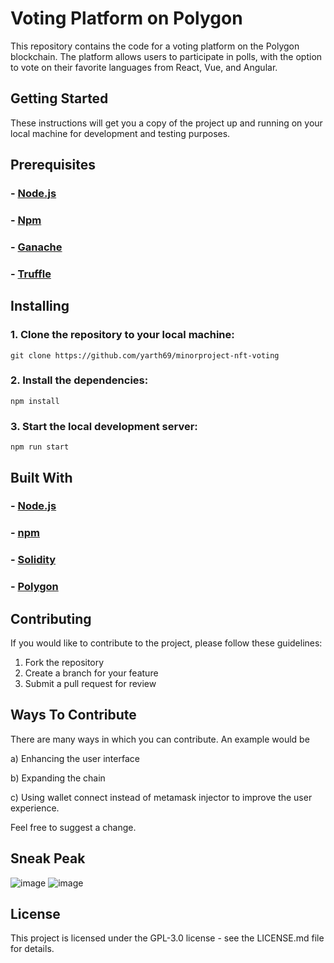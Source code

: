 # Voting Platform on Polygon

This repository contains the code for a voting platform on the Polygon blockchain. The platform allows users to participate in polls, with the option to vote on their favorite languages from React, Vue, and Angular.

## Getting Started

These instructions will get you a copy of the project up and running on your local machine for development and testing purposes.

## Prerequisites

### - [Node.js](https://nodejs.org/)
### - [Npm](https://www.npmjs.com/)
### - [Ganache](https://trufflesuite.com/ganache/)
### - [Truffle](https://trufflesuite.com/)

## Installing

### 1. Clone the repository to your local machine:
```
git clone https://github.com/yarth69/minorproject-nft-voting
```

### 2. Install the dependencies:
```
npm install
```

### 3. Start the local development server:
```
npm run start
```

## Built With

### - [Node.js](https://nodejs.org/)
### - [npm](https://www.npmjs.com/)
### - [Solidity](https://docs.soliditylang.org/en/v0.8.17/)
### - [Polygon](https://www.polygon.technology/)

## Contributing

If you would like to contribute to the project, please follow these guidelines:

1. Fork the repository
2. Create a branch for your feature
3. Submit a pull request for review

## Ways To Contribute 

There are many ways in which you can contribute. An example would be

a) Enhancing the user interface 

b) Expanding the chain 

c) Using wallet connect instead of metamask injector to improve the user experience.

Feel free to suggest a change.

## Sneak Peak

![image](https://user-images.githubusercontent.com/28181759/207406865-52075cfb-d45c-4237-a29e-46116df1e865.png)
![image](https://user-images.githubusercontent.com/28181759/207407948-ade69f33-8297-4846-86cf-8d9c2689d3b6.png)

## License
This project is licensed under the GPL-3.0 license - see the LICENSE.md file for details.

